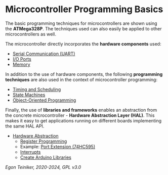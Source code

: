# Microcontroller Programming Basics

The basic programming techniques for microcontrollers are shown using 
the **ATMega328P**. The techniques used can also easily be applied to 
other microcontrollers as well.

The microcontroller directly incorporates the **hardware components** used:

* [Serial Communication (UART)](serial/)
* [I/O Ports](io-ports/)
* [Memory](memory/)

In addition to the use of hardware components, the following 
**programming techniques** are also used in the context of microcontroller 
programming:

* [Timing and Scheduling](timing/)
* [State Machines](state-machines/)
* [Object-Oriented Programming](oop/)

Finally, the use of **libraries and frameworks** enables an abstraction 
from the concrete microcontroller - **Hardware Abstraction Layer (HAL)**. 
This makes it easy to get applications running on different boards 
implementing the same HAL API.

* [Hardware Abstraction](libraries/)
    * [Register Programming](hardware-abstraction/register-programming/io-ports/)
    * Example: [Port Extension (74HC595)](hardware-abstraction/port-extension/)
    * [Interrupts](hardware-abstraction/interrupts/)
    * [Create Arduino Libraries](hardware-abstraction/arduino-library/)

*Egon Teiniker, 2020-2024, GPL v3.0* 

